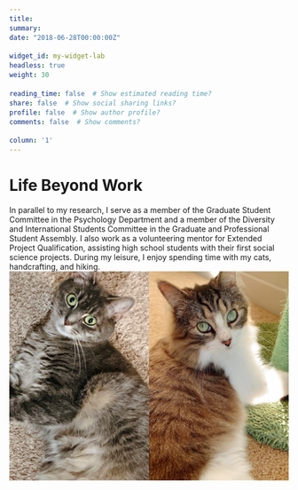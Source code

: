 ```yaml
---
title: 
summary: 
date: "2018-06-28T00:00:00Z"

widget_id: my-widget-lab
headless: true
weight: 30

reading_time: false  # Show estimated reading time?
share: false  # Show social sharing links?
profile: false  # Show author profile?
comments: false  # Show comments?

column: '1'
---
```

# Life Beyond Work

In parallel to my research, I serve as a member of the Graduate Student Committee in the Psychology Department and a member of the Diversity and International Students Committee in the Graduate and Professional Student Assembly.
I also work as a volunteering mentor for Extended Project Qualification, assisting high school students with their first social science projects. During my leisure, I enjoy spending time with my cats, handcrafting, and hiking. 
 ![](cats.jpg "My fellow pack members!")
